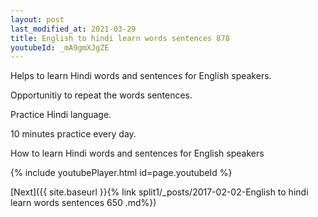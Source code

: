 ```yaml
---
layout: post
last_modified_at: 2021-03-29
title: English to hindi learn words sentences 878 
youtubeId: _mA9gmXJgZE
---
```

 
 
Helps to learn Hindi words and sentences for English speakers.

Opportunitiy to repeat the words sentences. 

Practice Hindi language. 
 
10 minutes practice every day. 
 
How to learn Hindi words and sentences for English speakers 
 
{% include youtubePlayer.html id=page.youtubeId %}
 
 
[Next]({{ site.baseurl }}{% link  split1/_posts/2017-02-02-English to hindi learn words sentences 650 .md%})
 
